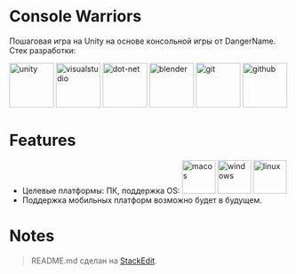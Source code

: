 
# Console Warriors
Пошаговая игра на Unity на основе консольной игры от DangerName. 
Стек разработки: 

[<img src='https://cdn.jsdelivr.net/npm/simple-icons@3.0.1/icons/unity.svg' alt='unity' height='80'>](https://unity.com/ru)  [<img src='https://cdn.jsdelivr.net/npm/simple-icons@3.0.1/icons/visualstudio.svg' alt='visualstudio' height='80'>](https://unity.com/ru)  [<img src='https://cdn.jsdelivr.net/npm/simple-icons@3.0.1/icons/dot-net.svg' alt='dot-net' height='80'>](https://dotnet.microsoft.com/en-us/)  [<img src='https://cdn.jsdelivr.net/npm/simple-icons@3.0.1/icons/blender.svg' alt='blender' height='80'>](https://www.blender.org)  [<img src='https://cdn.jsdelivr.net/npm/simple-icons@3.0.1/icons/git.svg' alt='git' height='80'>](https://git-scm.com)  [<img src='https://cdn.jsdelivr.net/npm/simple-icons@3.0.1/icons/github.svg' alt='github' height='80'>](https://github.com)  



# Features
- Целевые платформы: ПК, поддержка OS: [<img src='https://cdn.jsdelivr.net/npm/simple-icons@8.9.0/icons/macos.svg' alt='macos' height='60'>](https://support.apple.com/ru-ru/macos)  [<img src='https://cdn.jsdelivr.net/npm/simple-icons@8.9.0/icons/windows.svg' alt='windows' height='60'>](https://support.microsoft.com/ru-ru/windows)  [<img src='https://cdn.jsdelivr.net/npm/simple-icons@8.9.0/icons/linux.svg' alt='linux' height='60'>](https://linux.org)  
- Поддержка мобильных платформ возможно будет в будущем. 


# Notes
> README.md сделан на [StackEdit](https://stackedit.io/).
